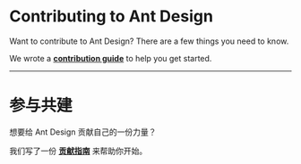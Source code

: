 # Contributing to Ant Design

Want to contribute to Ant Design? There are a few things you need to know.

We wrote a **[contribution guide](https://3lang3.github.io/react-vant/#/zh-CN/contribution)** to help you get started.

---

# 参与共建

想要给 Ant Design 贡献自己的一份力量？

我们写了一份 **[贡献指南](https://3lang3.github.io/react-vant/#/zh-CN/contribution)** 来帮助你开始。
